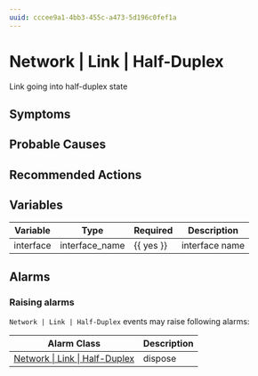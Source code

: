 ```yaml
---
uuid: cccee9a1-4bb3-455c-a473-5d196c0fef1a
---
```

# Network | Link | Half-Duplex

Link going into half-duplex state

## Symptoms

## Probable Causes

## Recommended Actions

## Variables

| Variable  | Type           | Required  | Description    |
| --------- | -------------- | --------- | -------------- |
| interface | interface_name | {{ yes }} | interface name |

## Alarms

### Raising alarms

`Network | Link | Half-Duplex` events may raise following alarms:

| Alarm Class                                                                                    | Description |
| ---------------------------------------------------------------------------------------------- | ----------- |
| [Network \| Link \| Half-Duplex](../../../alarm-classes-reference/network/link/half-duplex.md) | dispose     |
